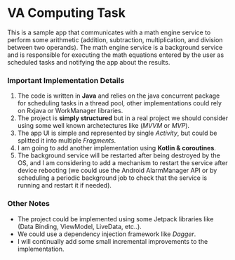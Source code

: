 # VA Computing Task
This is a sample app that communicates with a math engine service to perform some arithmetic (addition, subtraction, multiplication, and division between two operands). The math engine service is a background service and is responsible for executing the math equations entered by the user as scheduled tasks and notifying the app about the results.

### Important Implementation Details
1. The code is written in **Java** and relies on the java concurrent package for scheduling tasks in a thread pool, other implementations could rely on Rxjava or WorkManager libraries.
2. The project is **simply structured** but in a real project we should consider using some well known archetectures like (_MVVM_ or _MVP_).
3. The app UI is simple and represented by single *Activity*, but could be splitted it into multiple *Fragments*.
4. I am going to add another implementation using **Kotlin & coroutines**.
5. The background service will be restarted after being destroyed by the OS, and I am considering to add a mechanism to restart the service after device rebooting (we could use the Android AlarmManager API or by scheduling a periodic background job to check that the service is running and restart it if needed).

### Other Notes
* The project could be implemented using some Jetpack libraries like (Data Binding, ViewModel, LiveData, etc..).
* We could use a dependency injection framework like *Dagger*.
* I will continually add some small incremental improvements to the implementation.

